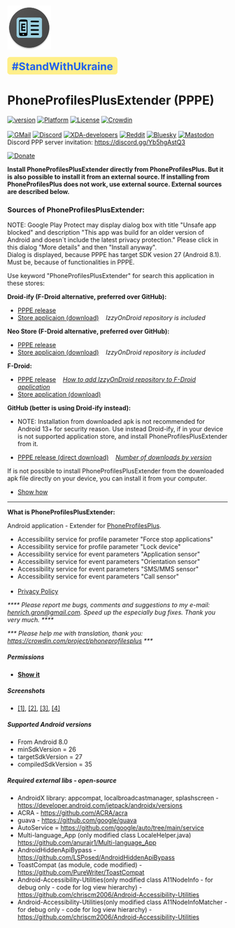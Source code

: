 <!--suppress CheckImageSize -->
<img src="art/ic_launcher-web.png"  alt="PPPE application icon" width="100" height="100">  

[![Stand With Ukraine](https://raw.githubusercontent.com/vshymanskyy/StandWithUkraine/main/badges/StandWithUkraine.svg)](https://stand-with-ukraine.pp.ua)

PhoneProfilesPlusExtender (PPPE)
====================================

[![version](https://img.shields.io/badge/version-9.0-blue)](https://github.com/henrichg/PhoneProfilesPlusExtender/releases/tag/9.0)
[![Platform](https://img.shields.io/badge/platform-android-green.svg)](http://developer.android.com/index.html)
[![License](https://img.shields.io/hexpm/l/plug.svg)](https://github.com/henrichg/PhoneProfilesPlus/blob/master/LICENSE)
[![Crowdin](https://badges.crowdin.net/phoneprofilesplus/localized.svg)](https://crowdin.com/project/phoneprofilesplus)\
\
[![GMail](https://img.shields.io/badge/Gmail-D14836?logo=gmail&logoColor=white&label=henrich.gron@gmail.com)](mailto:henrich.gron@gmail.com)
[![Discord](https://img.shields.io/badge/Discord-5865F2?logo=discord&logoColor=white&label=PPP%20server)](https://discord.com/channels/1258733423426670633/1259190095320449084)
[![XDA-developers](https://img.shields.io/badge/xda%20developers-2DAAE9?logo=xda-developers&logoColor=white&label=PhoneProfilesPlus)](https://xdaforums.com/t/app-phoneprofilesplus.3799429/)
[![Reddit](https://img.shields.io/badge/Reddit-FF4500?logo=reddit&logoColor=white&label=u/henrichg)](https://www.reddit.com/user/henrichg/)
[![Bluesky](https://img.shields.io/badge/Bluesky-0285FF?logo=bluesky&logoColor=fff&label=@henrichg)](https://bsky.app/profile/henrichg.bsky.social)
[![Mastodon](https://img.shields.io/badge/Mastodon-6364FF?logo=Mastodon&logoColor=white&label=@henrichg)](https://mastodon.social/@henrichg)\
Discord PPP server invitation: https://discord.gg/Yb5hgAstQ3

[![Donate](https://img.shields.io/badge/Donate-PayPal-green.svg)](https://www.paypal.com/cgi-bin/webscr?cmd=_donations&business=AF5QK49DMAL2U&currency_code=EUR)

__Install PhoneProfilesPlusExtender directly from PhoneProfilesPlus. But it is also possible to install it from an external source. If installing from PhoneProfilesPlus does not work, use external source. External sources are described below.__
 
### Sources of PhoneProfilesPlusExtender:

NOTE: Google Play Protect may display dialog box with title "Unsafe app blocked" and description "This app was build for an older version of Android and doesn`t include the latest privacy protection."
Please click in this dialog "More details" and then "Install anyway".\
Dialog is displayed, because PPPE has target SDK vesion 27 (Android 8.1). Must be, because of functionalities in PPPE.

Use keyword "PhoneProfilesPlusExtender" for search this application in these stores:

__Droid-ify (F-Droid alternative, preferred over GitHub):__
- [PPPE release](https://apt.izzysoft.de/fdroid/index/apk/sk.henrichg.phoneprofilesplusextender)
- [Store applicaion (download)](https://apt.izzysoft.de/fdroid/index/apk/com.looker.droidify)
  &nbsp;&nbsp;&nbsp;_IzzyOnDroid repository is included_

__Neo Store (F-Droid alternative, preferred over GitHub):__
- [PPPE release](https://apt.izzysoft.de/fdroid/index/apk/sk.henrichg.phoneprofilesplusextender)
- [Store applicaion (download)](https://apt.izzysoft.de/fdroid/index/apk/com.machiav3lli.fdroid)
  &nbsp;&nbsp;&nbsp;_IzzyOnDroid repository is included_

__F-Droid:__
- [PPPE release](https://apt.izzysoft.de/fdroid/index/apk/sk.henrichg.phoneprofilesplusextender)
&nbsp;&nbsp;&nbsp;_[How to add IzzyOnDroid repository to F-Droid application](https://apt.izzysoft.de/fdroid/index/info)_  
- [Store application (download)](https://www.f-droid.org/)

__GitHub (better is using Droid-ify instead):__

- NOTE: Installation from downloaded apk is not recommended for Android 13+ for security reason. Use instead Droid-ify, if in your device is not supported application store, and install PhoneProfilesPlusExtender from it.

- [PPPE release (direct download)](https://github.com/henrichg/PhoneProfilesPlusExtender/releases/latest/download/PhoneProfilesPlusExtender.apk)
  &nbsp;&nbsp;&nbsp;_[Number of downloads by version](https://hanadigital.github.io/grev/?user=henrichg&repo=phoneprofilesplusextender)_

If is not possible to install PhoneProfilesPlusExtender from the downloaded apk file directly on your device, you can install it from your computer.
- [Show how](docs/install_apk_from_pc.md)

---

__What is PhoneProfilesPlusExtender:__

Android application - Extender for [PhoneProfilesPlus](https://github.com/henrichg/PhoneProfilesPlus).
- Accessibility service for profile parameter "Force stop applications"
- Accessibility service for profile parameter "Lock device"
- Accessibility service for event parameters "Application sensor"
- Accessibility service for event parameters "Orientation sensor"
- Accessibility service for event parameters "SMS/MMS sensor"
- Accessibility service for event parameters "Call sensor"
  \
  &nbsp;
- [Privacy Policy](https://henrichg.github.io/PhoneProfilesPlus/privacy_policy.html)

_**** Please report me bugs, comments and suggestions to my e-mail: <henrich.gron@gmail.com>. Speed up the especially bug fixes. Thank you very much. ****_

_*** Please help me with translation, thank you: <https://crowdin.com/project/phoneprofilesplus> ***_

##### Permissions
- __[Show it](docs/permissions.md)__

##### Screenshots
- [[1]](art/phoneScreenshots/01.png),
[[2]](art/phoneScreenshots/02.png),
[[3]](art/phoneScreenshots/03.png),
[[4]](art/phoneScreenshots/04.png)

##### Supported Android versions

- From Android 8.0
- minSdkVersion = 26
- targetSdkVersion = 27
- compiledSdkVersion = 35

##### Required external libs - open-source

- AndroidX library: appcompat, localbroadcastmanager, splashscreen - https://developer.android.com/jetpack/androidx/versions
- ACRA - https://github.com/ACRA/acra
- guava - https://github.com/google/guava
- AutoService = https://github.com/google/auto/tree/main/service
- Multi-language_App (only modified class LocaleHelper.java) https://github.com/anurajr1/Multi-language_App
- AndroidHiddenApiBypass - https://github.com/LSPosed/AndroidHiddenApiBypass
- ToastCompat (as module, code modified) - https://github.com/PureWriter/ToastCompat
- Android-Accessibility-Utilities(only modified class A11NodeInfo - for debug only - code for log view hierarchy) - https://github.com/chriscm2006/Android-Accessibility-Utilities
- Android-Accessibility-Utilities(only modified class A11NodeInfoMatcher - for debug only - code for log view hierarchy) - https://github.com/chriscm2006/Android-Accessibility-Utilities
